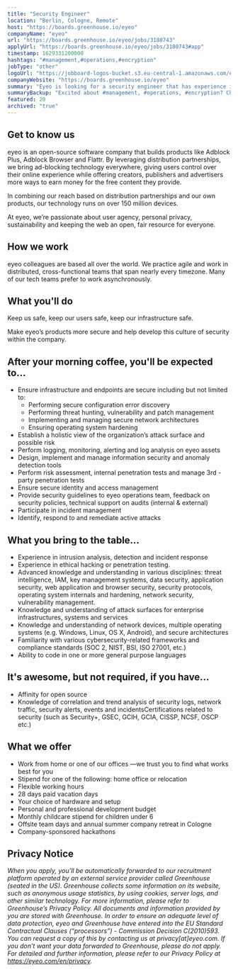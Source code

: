 ```yaml
---
title: "Security Engineer"
location: "Berlin, Cologne, Remote"
host: "https://boards.greenhouse.io/eyeo"
companyName: "eyeo"
url: "https://boards.greenhouse.io/eyeo/jobs/3180743"
applyUrl: "https://boards.greenhouse.io/eyeo/jobs/3180743#app"
timestamp: 1629331200000
hashtags: "#management,#operations,#encryption"
jobType: "other"
logoUrl: "https://jobboard-logos-bucket.s3.eu-central-1.amazonaws.com/eyeo"
companyWebsite: "https://boards.greenhouse.io/eyeo"
summary: "Eyeo is looking for a security engineer that has experience in: #management, #operations, #encryption."
summaryBackup: "Excited about #management, #operations, #encryption? Check out this job post!"
featured: 20
archived: "true"
---
```


## Get to know us

eyeo is an open-source software company that builds products like Adblock Plus, Adblock Browser and Flattr. By leveraging distribution partnerships, we bring ad-blocking technology everywhere, giving users control over their online experience while offering creators, publishers and advertisers more ways to earn money for the free content they provide.

In combining our reach based on distribution partnerships and our own products, our technology runs on over 150 million devices.

At eyeo, we’re passionate about user agency, personal privacy, sustainability and keeping the web an open, fair resource for everyone.

## How we work

eyeo colleagues are based all over the world. We practice agile and work in distributed, cross-functional teams that span nearly every timezone. Many of our tech teams prefer to work asynchronously.

## What you'll do

Keep us safe, keep our users safe, keep our infrastructure safe. 

Make eyeo’s products more secure and help develop this culture of security within the company.

## After your morning coffee, you'll be expected to...

*   Ensure infrastructure and endpoints are secure including but not limited to:
    *   Performing secure configuration error discovery
    *   Performing threat hunting, vulnerability and patch management
    *   Implementing and managing secure network architectures
    *   Ensuring operating system hardening
*   Establish a holistic view of the organization’s attack surface and possible risk
*   Perform logging, monitoring, alerting and log analysis on eyeo assets
*   Design, implement and manage information security and anomaly detection tools
*   Perform risk assessment, internal penetration tests and manage 3rd -party penetration tests
*   Ensure secure identity and access management
*   Provide security guidelines to eyeo operations team, feedback on security policies, technical support on audits (internal & external)
*   Participate in incident management
*   Identify, respond to and remediate active attacks

## What you bring to the table...

*   Experience in intrusion analysis, detection and incident response
*   Experience in ethical hacking or penetration testing.
*   Advanced knowledge and understanding in various disciplines: threat intelligence, IAM, key management systems, data security, application security, web application and browser security, security protocols, operating system internals and hardening, network security, vulnerability management.
*   Knowledge and understanding of attack surfaces for enterprise infrastructures, systems and services
*   Knowledge and understanding of network devices, multiple operating systems (e.g. Windows, Linux, OS X, Android), and secure architectures
*   Familiarity with various cybersecurity-related frameworks and compliance standards (SOC 2, NIST, BSI, ISO 27001, etc.)
*   Ability to code in one or more general purpose languages

## It's awesome, but not required, if you have...

*   Affinity for open source
*   Knowledge of correlation and trend analysis of security logs, network traffic, security alerts, events and incidentsCertifications related to security (such as Security+, GSEC, GCIH, GCIA, CISSP, NCSF, OSCP etc.)

## What we offer

*   Work from home or one of our offices —we trust you to find what works best for you
*   Stipend for one of the following: home office or relocation
*   Flexible working hours
*   28 days paid vacation days
*   Your choice of hardware and setup
*   Personal and professional development budget
*   Monthly childcare stipend for children under 6
*   Offsite team days and annual summer company retreat in Cologne
*   Company-sponsored hackathons

## Privacy Notice

_When you apply, you’ll be automatically forwarded to our recruitment platform operated by an external service provider called Greenhouse (seated in the US). Greenhouse collects some information on its website, such as anonymous usage statistics, by using cookies, server logs, and other similar technology. For more information, please refer to Greenhouse’s Privacy Policy. All documents and information provided by you are stored with Greenhouse. In order to ensure an adequate level of data protection, eyeo and Greenhouse have entered into the EU Standard Contractual Clauses (“processors”) - Commission Decision C(2010)593. You can request a copy of this by contacting us at privacy\[at\]eyeo.com. If you don’t want your data forwarded to Greenhouse, please do not apply. For detailed and further information, please refer to our Privacy Policy at https://eyeo.com/en/privacy._
